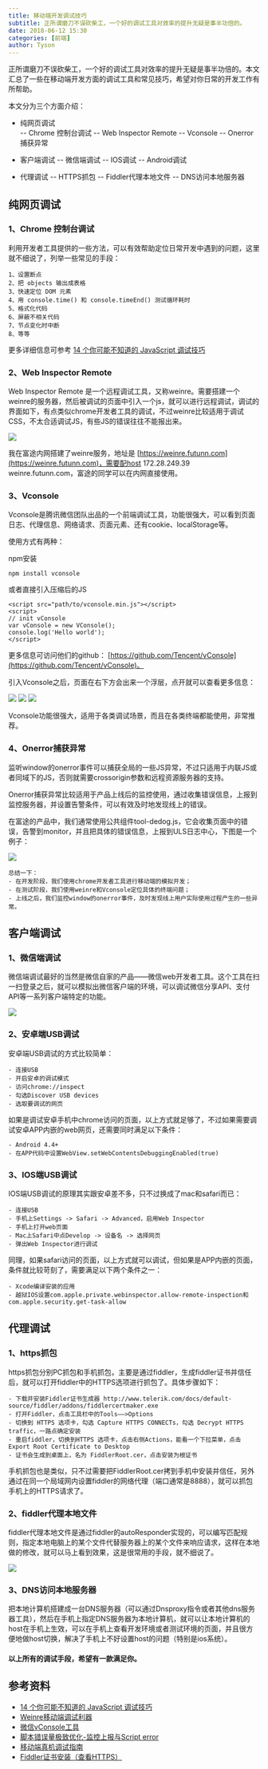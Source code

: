```yaml
---
title: 移动端开发调试技巧
subtitle: 正所谓磨刀不误砍柴工，一个好的调试工具对效率的提升无疑是事半功倍的。
date: 2018-06-12 15:30
categories: [前端]
author: Tyson
---
```


正所谓磨刀不误砍柴工，一个好的调试工具对效率的提升无疑是事半功倍的。本文汇总了一些在移动端开发方面的调试工具和常见技巧，希望对你日常的开发工作有所帮助。

<!-- more -->

本文分为三个方面介绍：

- 纯网页调试    
    -- Chrome 控制台调试
    -- Web Inspector Remote
    -- Vconsole
    -- Onerror捕获异常

- 客户端调试
    -- 微信端调试
    -- IOS调试
    -- Android调试

- 代理调试
    -- HTTPS抓包
    -- Fiddler代理本地文件
    -- DNS访问本地服务器
    
## 纯网页调试

### 1、Chrome 控制台调试

利用开发者工具提供的一些方法，可以有效帮助定位日常开发中遇到的问题，这里就不细说了，列举一些常见的手段：

    1、设置断点
    2、把 objects 输出成表格
    3、快速定位 DOM 元素
    4、用 console.time() 和 console.timeEnd() 测试循环耗时
    5、格式化代码
    6、屏蔽不相关代码
    7、节点变化时中断
    8、等等
    
更多详细信息可参考 [14 个你可能不知道的 JavaScript 调试技巧](https://mp.weixin.qq.com/s/ykGJDc_rZCfS_RhNsiwdtQ)

### 2、Web Inspector Remote

Web Inspector Remote 是一个远程调试工具，又称weinre。需要搭建一个weinre的服务器，然后被调试的页面中引入一个js，就可以进行远程调试，调试的界面如下，有点类似chrome开发者工具的调试，不过weinre比较适用于调试CSS，不太合适调试JS，有些JS的错误往往不能报出来。


![](/images/2018-06-12-how-to-debug-webview/weinre.png)

我在富途内网搭建了weinre服务，地址是 [https://weinre.futunn.com](https://weinre.futunn.com)，需要配host 172.28.249.39 weinre.futunn.com，富途的同学可以在内网直接使用。

### 3、Vconsole

Vconsole是腾讯微信团队出品的一个前端调试工具，功能很强大，可以看到页面日志、代理信息、网络请求、页面元素、还有cookie、localStorage等。

使用方式有两种：

npm安装

    npm install vconsole

或者直接引入压缩后的JS

    <script src="path/to/vconsole.min.js"></script>
    <script>
    // init vConsole
    var vConsole = new VConsole();
    console.log('Hello world');
    </script>
 
更多信息可访问他们的github： [https://github.com/Tencent/vConsole](https://github.com/Tencent/vConsole)。

引入Vconsole之后，页面在右下方会出来一个浮层，点开就可以查看更多信息：

![](/images/2018-06-12-how-to-debug-webview/vconsole1.png)
![](/images/2018-06-12-how-to-debug-webview/vconsole2.png)
![](/images/2018-06-12-how-to-debug-webview/vconsole3.png)

Vconsole功能很强大，适用于各类调试场景，而且在各类终端都能使用，非常推荐。

### 4、Onerror捕获异常

监听window的onerror事件可以捕获全局的一些JS异常，不过只适用于内联JS或者同域下的JS，否则就需要crossorigin参数和远程资源服务器的支持。

Onerror捕获异常比较适用于产品上线后的监控使用，通过收集错误信息，上报到监控服务器，并设置告警条件，可以有效及时地发现线上的错误。

在富途的产品中，我们通常使用公共组件tool-dedog.js，它会收集页面中的错误，告警到monitor，并且把具体的错误信息，上报到ULS日志中心，下图是一个例子：

![](/images/2018-06-12-how-to-debug-webview/log.png)

    总结一下：
    - 在开发阶段，我们使用chrome开发者工具进行移动端的模拟开发；
    - 在测试阶段，我们使用weinre和Vconsole定位具体的终端问题；
    - 上线之后，我们监控window的onerror事件，及时发现线上用户实际使用过程产生的一些异常。

## 客户端调试

### 1、微信端调试
微信端调试最好的当然是微信自家的产品——微信web开发者工具。这个工具在扫一扫登录之后，就可以模拟出微信客户端的环境，可以调试微信分享API、支付API等一系列客户端特定的功能。

![](/images/2018-06-12-how-to-debug-webview/wechat.png)

### 2、安卓端USB调试

安卓端USB调试的方式比较简单：
    
    - 连接USB
    - 开启安卓的调试模式
    - 访问chrome://inspect
    - 勾选Discover USB devices
    - 选取要调试的网页

如果是调试安卓手机中chrome访问的页面，以上方式就足够了，不过如果需要调试安卓APP内嵌的web网页，还需要同时满足以下条件：
    
    - Android 4.4+
    - 在APP代码中设置WebView.setWebContentsDebuggingEnabled(true)

### 3、IOS端USB调试

IOS端USB调试的原理其实跟安卓差不多，只不过换成了mac和safari而已：

    - 连接USB
    - 手机上Settings -> Safari -> Advanced，启用Web Inspector
    - 手机上打开web页面
    - Mac上Safari中点Develop -> 设备名 -> 选择网页
    - 弹出Web Inspector进行调试

同理，如果safari访问的页面，以上方式就可以调试，但如果是APP内嵌的页面，条件就比较苛刻了，需要满足以下两个条件之一：

    - Xcode编译安装的应用
    - 越狱IOS设置com.apple.private.webinspector.allow-remote-inspection和com.apple.security.get-task-allow


## 代理调试

### 1、https抓包

https抓包分别PC抓包和手机抓包，主要是通过fiddler，生成fiddler证书并信任后，就可以打开fiddler中的HTTPS选项进行抓包了。具体步骤如下：

    - 下载并安装Fiddler证书生成器 http://www.telerik.com/docs/default-source/fiddler/addons/fiddlercertmaker.exe 
    - 打开Fiddler，点击工具栏中的Tools——>Options
    - 切换到 HTTPS 选项卡，勾选 Capture HTTPS CONNECTs，勾选 Decrypt HTTPS traffic，一路点确定安装
    - 重启fiddler，切换到HTTPS 选项卡，点击右侧Actions，能看一个下拉菜单，点击 Export Root Certificate to Desktop
    - 证书会生成到桌面上，名为 FiddlerRoot.cer，点击安装为根证书

手机抓包也是类似，只不过需要把FiddlerRoot.cer拷到手机中安装并信任，另外通过在同一个局域网内设置fiddler的网络代理（端口通常是8888），就可以抓包手机上的HTTPS请求了。

### 2、fiddler代理本地文件

fiddler代理本地文件是通过fiddler的autoResponder实现的，可以编写匹配规则，指定本地电脑上的某个文件代替服务器上的某个文件来响应请求，这样在本地做的修改，就可以马上看到效果，这是很常用的手段，就不细说了。

![](/images/2018-06-12-how-to-debug-webview/fiddler.png)

### 3、DNS访问本地服务器

把本地计算机搭建成一台DNS服务器（可以通过Dnsproxy指令或者其他dns服务器工具），然后在手机上指定DNS服务器为本地计算机，就可以让本地计算机的host在手机上生效，可以在手机上查看开发环境或者测试环境的页面，并且很方便地做host切换，解决了手机上不好设置host的问题（特别是ios系统）。

#### 以上所有的调试手段，希望有一款满足你。


## 参考资料
- [14 个你可能不知道的 JavaScript 调试技巧](https://mp.weixin.qq.com/s/ykGJDc_rZCfS_RhNsiwdtQ)
- [Weinre移动端调试利器](https://div.io/topic/1322)
- [微信vConsole工具](https://github.com/Tencent/vConsole)
- [脚本错误量极致优化-监控上报与Script error](http://www.alloyteam.com/2017/03/jserror1/)
- [移动端真机调试指南](https://juejin.im/entry/58b7b35c570c350062028e02)
- [Fiddler证书安装（查看HTTPS）](https://blog.csdn.net/someone_yt/article/details/53149402)
